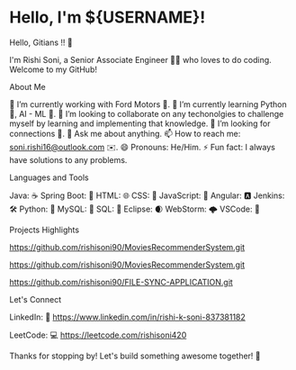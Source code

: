 # Hello, I'm ${USERNAME}!
Hello, Gitians !! 👋

I'm Rishi Soni, a Senior Associate Engineer 👨‍💻 who loves to do coding. Welcome to my GitHub!

About Me 

🔭 I’m currently working with Ford Motors 🚗. 
🌱 I’m currently learning Python 🐍, AI - ML 🤖. 
👯 I’m looking to collaborate on any techonolgies to challenge myself by learning and implementing that knowledge. 
🤔 I’m looking for connections 🔗.
💬 Ask me about anything. 
📫 How to reach me: soni.rishi16@outlook.com ✉️.
😄 Pronouns: He/Him. 
⚡ Fun fact: I always have solutions to any problems.

Languages and Tools

Java: ☕️ 
Spring Boot: 🍃 
HTML: 🌐 
CSS: 🎨 
JavaScript: 📜 
Angular: 🅰️ 
Jenkins: 🛠️ 
Python: 🐍 
MySQL: 🐬 
SQL: 💽 
Eclipse: 🌒 
WebStorm: 🌩️ 
VSCode: 🧰

Projects Highlights

https://github.com/rishisoni90/MoviesRecommenderSystem.git

https://github.com/rishisoni90/MoviesRecommenderSystem.git

https://github.com/rishisoni90/FILE-SYNC-APPLICATION.git

Let's Connect

LinkedIn: 🔗 https://www.linkedin.com/in/rishi-k-soni-837381182

LeetCode: 💻 https://leetcode.com/rishisoni420

Thanks for stopping by! Let's build something awesome together! 🚀
